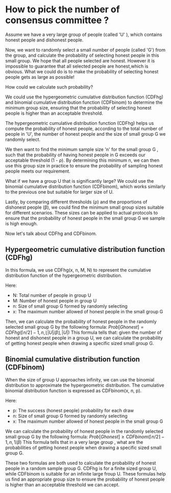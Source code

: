 # How to pick the number of consensus committee ?

Assume we have a very large group of people (called 'U' ), which contains honest people and dishonest people.

Now, we want to randomly select a small number of people (called 'G') from the group, and calculate the probability of selecting honest people in this small group. We hope that all people selected are honest. However it is impossible to guarantee that all selected people are honest,which is obvious.  What we could do is to make the probability of selecting honest people gets as large as possible!

How could we calculate such probability?

We could use the hypergeometric cumulative distribution function (CDFhg)  and binomial cumulative distribution function (CDFbinom) to determine the minimum group size, ensuring that the probability of selecting honest people is higher than an acceptable threshold.

The hypergeometric cumulative distribution function (CDFhg) helps us compute the probability of honest people, according to the total number of people in 'U', the number of honest people and the size of small group G  we randomly select.

We then want to find the minimum sample size 'n' for the small group G , such that the probability of having honest people in G exceeds our acceptable threshold (1 - ρ). By determining this minimum n, we can then use this group size in practice to ensure the probability of sampling honest people meets our requirement.

What if we have a group U that is significantly large? We could use the binomial cumulative distribution function (CDFbinom), which works similarly to the previous one but suitable for larger size of U.

Lastly, by comparing different thresholds (ρ) and the proportions of dishonest people (β), we could find the minimum small group sizes suitable for different scenarios. These sizes can be applied to actual protocols to ensure that the probability of honest people in the small group G we sample is high enough.

Now let's talk about CDFhg and CDFbinom.



## Hypergeometric cumulative distribution function (CDFhg)

In this formula, we use CDFhg(x, n, M, N) to represent the cumulative distribution function of the hypergeometric distribution.

Here:

- N: Total number of people in group U
- M: Number of honest people in group U
- n: Size of small group G formed by randomly selecting
- x:  The maximum number allowed of honest people in the small group G

Then, we can calculate the probability of honest people in the randomly selected small group G by the following formula:
$Prob[G honest] = CDFhg(⌈n/2⌉ − 1, n, ⌊|U|/β⌋, |U|)$
This formula tells that: given the number of honest and dishonest people in a group U, we can calculate the probability of getting honest people when drawing a specific sized small group G.



## Binomial cumulative distribution function (CDFbinom)

When the size of group U approaches infinity, we can use the binomial distribution to approximate the hypergeometric distribution. The cumulative binomial distribution function is expressed as CDFbinom(x, n, p).

Here:

- p: The success (honest people) probability for each draw
- n: Size of small group G formed by randomly selecting
- x: The maximum number allowed of honest people in the small group G

We can calculate the probability of honest people in the randomly selected small group G by the following formula:
$Prob[G honest] ≥ CDFbinom(⌈n/2⌉ − 1, n, 1/β)$
This formula tells that in a very large group , what are the probabilities of getting honest people when drawing a specific sized small group G.

These two formulas are both used to calculate the probability of honest people in a random sample group G. CDFhg is for a finite sized group U, while CDFbinom is suitable for an infinite large froup U. These formulas help us find an appropriate group size to ensure the probability of honest people is higher than an acceptable threshold we can accept.
